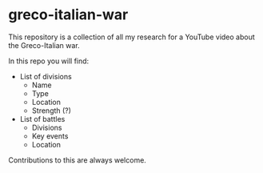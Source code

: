 # greco-italian-war

This repository is a collection of all my research for a YouTube video about the Greco-Italian war.

In this repo you will find:

* List of divisions
  * Name
  * Type
  * Location
  * Strength (?)
* List of battles
  * Divisions
  * Key events
  * Location

Contributions to this are always welcome.
